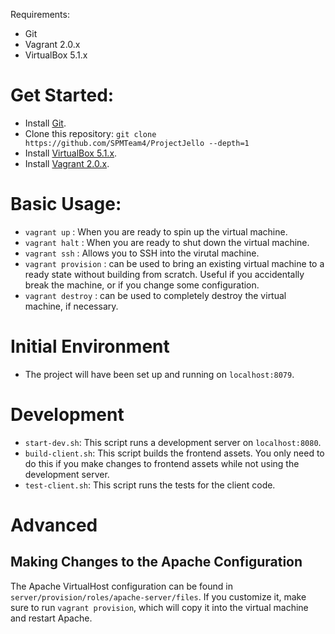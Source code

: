 Requirements:

* Git
* Vagrant 2.0.x
* VirtualBox 5.1.x

# Get Started:

* Install [Git](https://git-scm.com/).
* Clone this repository:
`git clone https://github.com/SPMTeam4/ProjectJello --depth=1`
* Install [VirtualBox 5.1.x](https://www.virtualbox.org/).
* Install [Vagrant 2.0.x](https://www.vagrantup.com/).

# Basic Usage:

* `vagrant up` :  When you are ready to spin up the virtual machine.
* `vagrant halt` : When you are ready to shut down the virtual machine.
* `vagrant ssh` : Allows you to SSH into the virutal machine.
* `vagrant provision` : can be used to bring an existing virtual machine to a ready
state without building from scratch. Useful if you accidentally break the machine,
or if you change some configuration.
* `vagrant destroy` : can be used to completely destroy the virtual machine, if necessary.

# Initial Environment

* The project will have been set up and running on `localhost:8079`.

# Development

* `start-dev.sh`: This script runs a development server on `localhost:8080`.
* `build-client.sh`: This script builds the frontend assets. You only need to do this if you make
changes to frontend assets while not using the development server.
* `test-client.sh`: This script runs the tests for the client code.

# Advanced

## Making Changes to the Apache Configuration

The Apache VirtualHost configuration can be found in
`server/provision/roles/apache-server/files`. If you customize it,
make sure to run `vagrant provision`, which will copy it
into the virtual machine and restart Apache.
